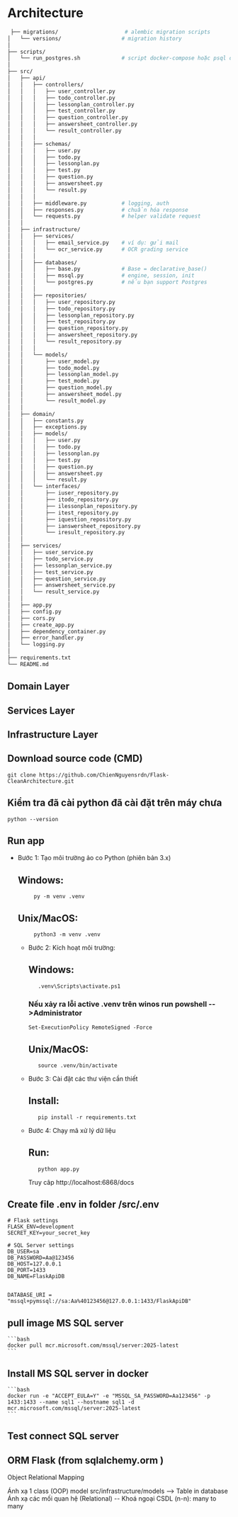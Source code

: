# Architecture

```bash
 ├── migrations/                     # alembic migration scripts
│   └── versions/                   # migration history
│
├── scripts/
│   └── run_postgres.sh             # script docker-compose hoặc psql để start DB
│
├── src/
│   ├── api/
│   │   ├── controllers/
│   │   │   ├── user_controller.py
│   │   │   ├── todo_controller.py
│   │   │   ├── lessonplan_controller.py
│   │   │   ├── test_controller.py
│   │   │   ├── question_controller.py
│   │   │   ├── answersheet_controller.py
│   │   │   └── result_controller.py
│   │   │
│   │   ├── schemas/
│   │   │   ├── user.py
│   │   │   ├── todo.py
│   │   │   ├── lessonplan.py
│   │   │   ├── test.py
│   │   │   ├── question.py
│   │   │   ├── answersheet.py
│   │   │   └── result.py
│   │   │
│   │   ├── middleware.py           # logging, auth
│   │   ├── responses.py            # chuẩn hóa response
│   │   └── requests.py             # helper validate request
│   │
│   ├── infrastructure/
│   │   ├── services/
│   │   │   ├── email_service.py    # ví dụ: gửi mail
│   │   │   └── ocr_service.py      # OCR grading service
│   │   │
│   │   ├── databases/
│   │   │   ├── base.py             # Base = declarative_base()
│   │   │   ├── mssql.py            # engine, session, init
│   │   │   └── postgres.py         # nếu bạn support Postgres
│   │   │
│   │   ├── repositories/
│   │   │   ├── user_repository.py
│   │   │   ├── todo_repository.py
│   │   │   ├── lessonplan_repository.py
│   │   │   ├── test_repository.py
│   │   │   ├── question_repository.py
│   │   │   ├── answersheet_repository.py
│   │   │   └── result_repository.py
│   │   │
│   │   └── models/
│   │       ├── user_model.py
│   │       ├── todo_model.py
│   │       ├── lessonplan_model.py
│   │       ├── test_model.py
│   │       ├── question_model.py
│   │       ├── answersheet_model.py
│   │       └── result_model.py
│   │
│   ├── domain/
│   │   ├── constants.py
│   │   ├── exceptions.py
│   │   ├── models/
│   │   │   ├── user.py
│   │   │   ├── todo.py
│   │   │   ├── lessonplan.py
│   │   │   ├── test.py
│   │   │   ├── question.py
│   │   │   ├── answersheet.py
│   │   │   └── result.py
│   │   └── interfaces/
│   │       ├── iuser_repository.py
│   │       ├── itodo_repository.py
│   │       ├── ilessonplan_repository.py
│   │       ├── itest_repository.py
│   │       ├── iquestion_repository.py
│   │       ├── ianswersheet_repository.py
│   │       └── iresult_repository.py
│   │
│   ├── services/
│   │   ├── user_service.py
│   │   ├── todo_service.py
│   │   ├── lessonplan_service.py
│   │   ├── test_service.py
│   │   ├── question_service.py
│   │   ├── answersheet_service.py
│   │   └── result_service.py
│   │
│   ├── app.py
│   ├── config.py
│   ├── cors.py
│   ├── create_app.py
│   ├── dependency_container.py
│   ├── error_handler.py
│   └── logging.py
│
├── requirements.txt
└── README.md
```

## Domain Layer

## Services Layer

## Infrastructure Layer

## Download source code (CMD)
    git clone https://github.com/ChienNguyensrdn/Flask-CleanArchitecture.git
## Kiểm tra đã cài python đã cài đặt trên máy chưa
    python --version
## Run app

 - Bước 1: Tạo môi trường ảo co Python (phiên bản 3.x)
     ## Windows:
     		py -m venv .venv
     ## Unix/MacOS:
     		python3 -m venv .venv
   - Bước 2: Kích hoạt môi trường:
     ## Windows:
     		.venv\Scripts\activate.ps1
     ### Nếu xảy ra lỗi active .venv trên winos run powshell -->Administrator
         Set-ExecutionPolicy RemoteSigned -Force
     ## Unix/MacOS:
     		source .venv/bin/activate
     
   - Bước 3: Cài đặt các thư viện cần thiết
     ## Install:
     		pip install -r requirements.txt
   - Bước 4: Chạy mã xử lý dữ liệu
     ## Run:
    		python app.py


     Truy câp http://localhost:6868/docs



## Create file .env in folder /src/.env
    
    # Flask settings
    FLASK_ENV=development
    SECRET_KEY=your_secret_key
    
    # SQL Server settings
    DB_USER=sa
    DB_PASSWORD=Aa@123456
    DB_HOST=127.0.0.1
    DB_PORT=1433
    DB_NAME=FlaskApiDB
    
    
    DATABASE_URI = "mssql+pymssql://sa:Aa%40123456@127.0.0.1:1433/FlaskApiDB"

## pull image MS SQL server 
    
    ```bash
    docker pull mcr.microsoft.com/mssql/server:2025-latest
    ```
## Install MS SQL server in docker 
    ```bash
    docker run -e "ACCEPT_EULA=Y" -e "MSSQL_SA_PASSWORD=Aa123456" -p 1433:1433 --name sql1 --hostname sql1 -d  mcr.microsoft.com/mssql/server:2025-latest
    ```
## Test connect SQL server 

## ORM Flask (from sqlalchemy.orm )
Object Relational Mapping

Ánh xạ 1 class (OOP)  model src/infrastructure/models --> Table in database 
Ánh xạ các mối quan hệ (Relational) -- Khoá ngoại CSDL 
(n-n): many to many 
